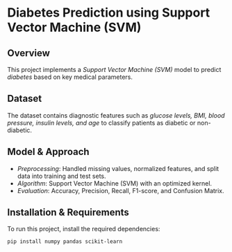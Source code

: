 # Diabetes Prediction using Support Vector Machine (SVM)

## Overview
This project implements a *Support Vector Machine (SVM)* model to predict *diabetes* based on key medical parameters.

## Dataset
The dataset contains diagnostic features such as *glucose levels, BMI, blood pressure, insulin levels, and age* to classify patients as diabetic or non-diabetic.

## Model & Approach
- *Preprocessing*: Handled missing values, normalized features, and split data into training and test sets.
- *Algorithm*: Support Vector Machine (SVM) with an optimized kernel.
- *Evaluation*: Accuracy, Precision, Recall, F1-score, and Confusion Matrix.

## Installation & Requirements
To run this project, install the required dependencies:

```bash
pip install numpy pandas scikit-learn

